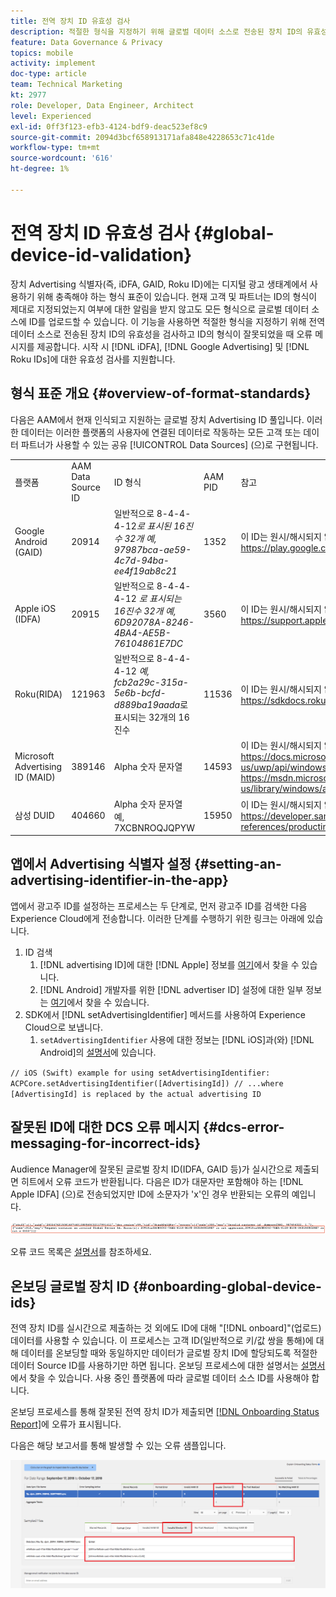 ```yaml
---
title: 전역 장치 ID 유효성 검사
description: 적절한 형식을 지정하기 위해 글로벌 데이터 소스로 전송된 장치 ID의 유효성 검사와 ID의 형식이 잘못되었을 때 오류 메시지에 대해 알아봅니다.
feature: Data Governance & Privacy
topics: mobile
activity: implement
doc-type: article
team: Technical Marketing
kt: 2977
role: Developer, Data Engineer, Architect
level: Experienced
exl-id: 0ff3f123-efb3-4124-bdf9-deac523ef8c9
source-git-commit: 2094d3bcf658913171afa848e4228653c71c41de
workflow-type: tm+mt
source-wordcount: '616'
ht-degree: 1%

---
```


# 전역 장치 ID 유효성 검사 {#global-device-id-validation}

장치 Advertising 식별자(즉, iDFA, GAID, Roku ID)에는 디지털 광고 생태계에서 사용하기 위해 충족해야 하는 형식 표준이 있습니다. 현재 고객 및 파트너는 ID의 형식이 제대로 지정되었는지 여부에 대한 알림을 받지 않고도 모든 형식으로 글로벌 데이터 소스에 ID를 업로드할 수 있습니다. 이 기능을 사용하면 적절한 형식을 지정하기 위해 전역 데이터 소스로 전송된 장치 ID의 유효성을 검사하고 ID의 형식이 잘못되었을 때 오류 메시지를 제공합니다. 시작 시 [!DNL iDFA], [!DNL Google Advertising] 및 [!DNL Roku IDs]에 대한 유효성 검사를 지원합니다.

## 형식 표준 개요 {#overview-of-format-standards}

다음은 AAM에서 현재 인식되고 지원하는 글로벌 장치 Advertising ID 풀입니다. 이러한 데이터는 이러한 플랫폼의 사용자에 연결된 데이터로 작동하는 모든 고객 또는 데이터 파트너가 사용할 수 있는 공유 [!UICONTROL Data Sources] (으)로 구현됩니다.

<table>
  <tr>
   <td>플랫폼 </td>
   <td>AAM Data Source ID </td>
   <td>ID 형식 </td>
   <td>AAM PID </td>
   <td>참고 </td>
  </tr>
  <tr>
   <td>Google Android (GAID)</td>
   <td>20914</td>
   <td>일반적으로 8-4-4-4-12<em>로 표시된 16진수 32개 예, 97987bca-ae59-4c7d-94ba-ee4f19ab8c21<br/> </em> </td>
   <td>1352</td>
   <td>이 ID는 원시/해시되지 않은/변경되지 않은 양식 참조에서 수집해야 합니다. - <a href="https://play.google.com/about/monetization-ads/ads/ad-id/">https://play.google.com/about/monetization-ads/ads/ad-id/</a></td>
  </tr>
  <tr>
   <td>Apple iOS (IDFA)</td>
   <td>20915</td>
   <td>일반적으로 8-4-4-4-12 <em>로 표시되는 16진수 32개 예, 6D92078A-8246-4BA4-AE5B-76104861E7DC<br /> </em> </td>
   <td>3560</td>
   <td>이 ID는 원시/해시되지 않은/변경되지 않은 양식 참조에서 수집해야 합니다. - <a href="https://support.apple.com/en-us/HT205223">https://support.apple.com/en-us/HT205223</a></td>
  </tr>
  <tr>
   <td>Roku(RIDA)</td>
   <td>121963</td>
   <td>일반적으로 8-4-4-4-12 <em>예,</em> <em>fcb2a29c-315a-5e6b-bcfd-d889ba19aada</em>로 표시되는 32개의 16진수</td>
   <td>11536</td>
   <td>이 ID는 원시/해시되지 않은/변경되지 않은 양식 참조에서 수집해야 합니다. - <a href="https://sdkdocs.roku.com/display/sdkdoc/Roku+Advertising+Framework">https://sdkdocs.roku.com/display/sdkdoc/Roku+Advertising+Framework</a> </td>
  </tr>
  <tr>
   <td>Microsoft Advertising ID (MAID)</td>
   <td>389146</td>
   <td>Alpha 숫자 문자열</td>
   <td>14593</td>
   <td>이 ID는 원시/해시되지 않은/변경되지 않은 양식 참조에서 수집해야 합니다. - <a href="https://docs.microsoft.com/en-us/uwp/api/windows.system.userprofile.advertisingmanager.advertisingid">https://docs.microsoft.com/en-us/uwp/api/windows.system.userprofile.advertisingmanager.advertisingid</a><br/><a href="https://msdn.microsoft.com/en-us/library/windows/apps/windows.system.userprofile.advertisingmanager.advertisingid.aspx">https://msdn.microsoft.com/en-us/library/windows/apps/windows.system.userprofile.advertisingmanager.advertisingid.aspx</a></td>
  </tr>
  <tr>
   <td>삼성 DUID</td>
   <td>404660</td>
   <td>Alpha 숫자 문자열 예, 7XCBNROQJQPYW</td>
   <td>15950</td>
   <td>이 ID는 원시/해시되지 않은/변경되지 않은 양식 참조에서 수집해야 합니다. - <a href="https://developer.samsung.com/tv/develop/api-references/samsung-product-api-references/productinfo-api">https://developer.samsung.com/tv/develop/api-references/samsung-product-api-references/productinfo-api</a> </td>
  </tr>
</table>

## 앱에서 Advertising 식별자 설정 {#setting-an-advertising-identifier-in-the-app}

앱에서 광고주 ID를 설정하는 프로세스는 두 단계로, 먼저 광고주 ID를 검색한 다음 Experience Cloud에게 전송합니다. 이러한 단계를 수행하기 위한 링크는 아래에 있습니다.

1. ID 검색
   1. [!DNL advertising ID]에 대한 [!DNL Apple] 정보를 [여기](https://developer.apple.com/documentation/adsupport/asidentifiermanager)에서 찾을 수 있습니다.
   1. [!DNL Android] 개발자를 위한 [!DNL advertiser ID] 설정에 대한 일부 정보는 [여기](http://android.cn-mirrors.com/google/play-services/id.html)에서 찾을 수 있습니다.
1. SDK에서 [!DNL setAdvertisingIdentifier] 메서드를 사용하여 Experience Cloud으로 보냅니다.
   1. `setAdvertisingIdentifier` 사용에 대한 정보는 [!DNL iOS]과(와) [!DNL Android]의 [설명서](https://aep-sdks.gitbook.io/docs/using-mobile-extensions/mobile-core/identity/identity-api-reference#set-an-advertising-identifier)에 있습니다.

`// iOS (Swift) example for using setAdvertisingIdentifier:`
`ACPCore.setAdvertisingIdentifier([AdvertisingId]) // ...where [AdvertisingId] is replaced by the actual advertising ID`

## 잘못된 ID에 대한 DCS 오류 메시지  {#dcs-error-messaging-for-incorrect-ids}

Audience Manager에 잘못된 글로벌 장치 ID(IDFA, GAID 등)가 실시간으로 제출되면 히트에서 오류 코드가 반환됩니다. 다음은 ID가 대문자만 포함해야 하는 [!DNL Apple IDFA] (으)로 전송되었지만 ID에 소문자가 &#39;x&#39;인 경우 반환되는 오류의 예입니다.

![오류 이미지](assets/image_4_.png)

오류 코드 목록은 [설명서](https://experienceleague.adobe.com/docs/audience-manager/user-guide/api-and-sdk-code/dcs/dcs-api-reference/dcs-error-codes.html?lang=ko#api-and-sdk-code)를 참조하세요.

## 온보딩 글로벌 장치 ID {#onboarding-global-device-ids}

전역 장치 ID를 실시간으로 제출하는 것 외에도 ID에 대해 &quot;[!DNL onboard]&quot;(업로드) 데이터를 사용할 수 있습니다. 이 프로세스는 고객 ID(일반적으로 키/값 쌍을 통해)에 대해 데이터를 온보딩할 때와 동일하지만 데이터가 글로벌 장치 ID에 할당되도록 적절한 데이터 Source ID를 사용하기만 하면 됩니다. 온보딩 프로세스에 대한 설명서는 [설명서](https://experienceleague.adobe.com/docs/audience-manager/user-guide/implementation-integration-guides/sending-audience-data/batch-data-transfer-process/batch-data-transfer-overview.html?lang=ko#implementation-integration-guides)에서 찾을 수 있습니다. 사용 중인 플랫폼에 따라 글로벌 데이터 소스 ID를 사용해야 합니다.

온보딩 프로세스를 통해 잘못된 전역 장치 ID가 제출되면 [[!DNL Onboarding Status Report]](https://experienceleague.adobe.com/docs/audience-manager/user-guide/reporting/onboarding-status-report.html?lang=ko#reporting)에 오류가 표시됩니다.

다음은 해당 보고서를 통해 발생할 수 있는 오류 샘플입니다.

![오류 이미지](assets/image_5_.png)
